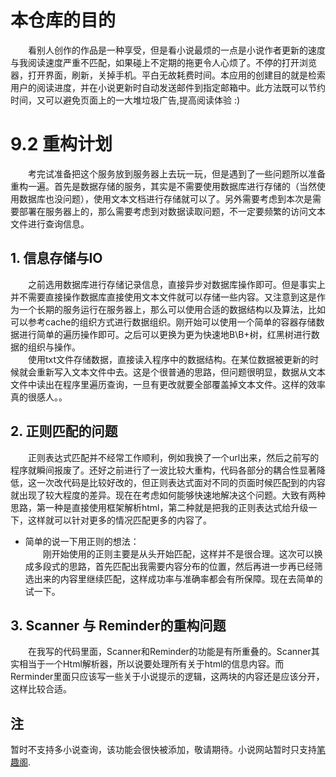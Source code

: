 # 本仓库的目的
&emsp;&emsp;看别人创作的作品是一种享受，但是看小说最烦的一点是小说作者更新的速度与我阅读速度严重不匹配，如果碰上不定期的拖更令人心烦了。不停的打开浏览器，打开界面，刷新，关掉手机。平白无故耗费时间。本应用的创建目的就是检索用户的阅读进度，并在小说更新时自动发送邮件到指定邮箱中。此方法既可以节约时间，又可以避免页面上的一大堆垃圾广告,提高阅读体验 :)

# 9.2 重构计划
&emsp;&emsp;考完试准备把这个服务放到服务器上去玩一玩，但是遇到了一些问题所以准备重构一遍。首先是数据存储的服务，其实是不需要使用数据库进行存储的（当然使用数据库也没问题），使用文本文档进行存储就可以了。另外需要考虑到本次是需要部署在服务器上的，那么需要考虑到对数据读取问题，不一定要频繁的访问文本文件进行查询信息。

## 1. 信息存储与IO
&emsp;&emsp;之前选用数据库进行存储记录信息，直接异步对数据库操作即可。但是事实上并不需要直接操作数据库直接使用文本文件就可以存储一些内容。又注意到这是作为一个长期的服务运行在服务器上，那么可以使用合适的数据结构以及算法，比如可以参考cache的组织方式进行数据组织。刚开始可以使用一个简单的容器存储数据进行简单的遍历操作即可。之后可以更换为更为快速地B\B+树，红黑树进行数据的组织与操作。  
&emsp;&emsp;使用txt文件存储数据，直接读入程序中的数据结构。在某位数据被更新的时候就会重新写入文本文件中去。这是个很普通的思路，但问题很明显，数据从文本文件中读出在程序里遍历查询，一旦有更改就要全部覆盖掉文本文件。这样的效率真的很感人。。

## 2. 正则匹配的问题
&emsp;&emsp;正则表达式匹配并不经常工作顺利，例如我换了一个url出来，然后之前写的程序就瞬间报废了。还好之前进行了一波比较大重构，代码各部分的耦合性显著降低，这一次改代码是比较好改的，但正则表达式面对不同的页面时候匹配到的内容就出现了较大程度的差异。现在在考虑如何能够快速地解决这个问题。大致有两种思路，第一种是直接使用框架解析html，第二种就是把我的正则表达式给升级一下，这样就可以针对更多的情况匹配更多的内容了。
- 简单的说一下用正则的想法：  
&emsp;&emsp;刚开始使用的正则主要是从头开始匹配，这样并不是很合理。这次可以换成多段式的思路，首先匹配出我需要内容分布的位置，然后再进一步再已经筛选出来的内容里继续匹配，这样成功率与准确率都会有所保障。现在去简单的试一下。

## 3. Scanner 与 Reminder的重构问题
&emsp;&emsp;在我写的代码里面，Scanner和Reminder的功能是有所重叠的。Scanner其实相当于一个Html解析器，所以说要处理所有关于html的信息内容。而Rerminder里面只应该写一些关于小说提示的逻辑，这两块的内容还是应该分开，这样比较合适。

## 注
暂时不支持多小说查询，该功能会很快被添加，敬请期待。小说网站暂时只支持[笔趣阁](http://www.biquge.se/).
